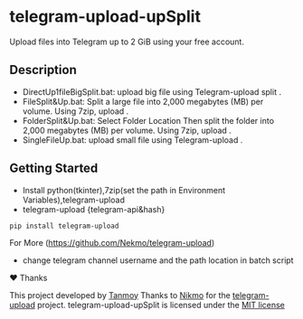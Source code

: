 # telegram-upload-upSplit

Upload files into Telegram up to 2 GiB using your free account. 

## Description

*  DirectUp1fileBigSplit.bat:  upload big file using Telegram-upload split . 
*  FileSplit&Up.bat:  Split a large file into 2,000 megabytes (MB) per volume. Using 7zip, upload .
*  FolderSplit&Up.bat:  Select Folder Location Then split the folder into 2,000 megabytes (MB) per volume. Using 7zip, upload .
*  SingleFileUp.bat:  upload small file using Telegram-upload . 
## Getting Started


* Install python(tkinter),7zip(set the path in Environment Variables),telegram-upload
* telegram-upload {telegram-api&hash} 
```
pip install telegram-upload
```
For More (https://github.com/Nekmo/telegram-upload)

* change telegram channel username and the path location in batch script

❤️ Thanks

This project developed by [Tanmoy](https://github.com/TanmoyTheBoT)
Thanks to [Nikmo](https://github.com/Nekmo/) for the [telegram-upload](https://github.com/Nekmo/telegram-upload) project.
telegram-upload-upSplit is licensed under the [MIT license](https://github.com/TanmoyTheBoT/telegram-upload-upSplit/blob/main/LICENSE)

